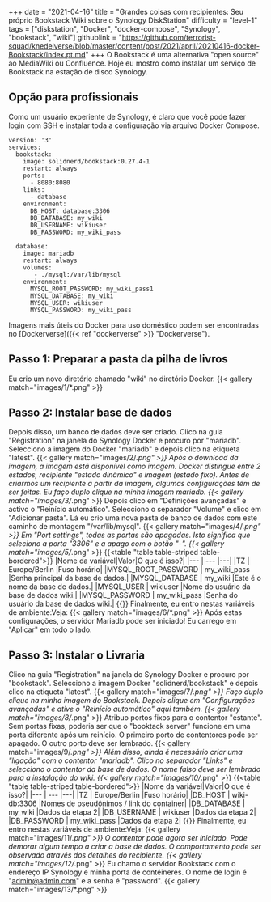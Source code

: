 +++
date = "2021-04-16"
title = "Grandes coisas com recipientes: Seu próprio Bookstack Wiki sobre o Synology DiskStation"
difficulty = "level-1"
tags = ["diskstation", "Docker", "docker-compose", "Synology", "bookstack", "wiki"]
githublink = "https://github.com/terrorist-squad/knedelverse/blob/master/content/post/2021/april/20210416-docker-Bookstack/index.pt.md"
+++
O Bookstack é uma alternativa "open source" ao MediaWiki ou Confluence. Hoje eu mostro como instalar um serviço de Bookstack na estação de disco Synology.
## Opção para profissionais
Como um usuário experiente de Synology, é claro que você pode fazer login com SSH e instalar toda a configuração via arquivo Docker Compose.
```
version: '3'
services:
  bookstack:
    image: solidnerd/bookstack:0.27.4-1
    restart: always
    ports:
      - 8080:8080
    links:
      - database
    environment:
      DB_HOST: database:3306
      DB_DATABASE: my_wiki
      DB_USERNAME: wikiuser
      DB_PASSWORD: my_wiki_pass
      
  database:
    image: mariadb
    restart: always
    volumes:
       - ./mysql:/var/lib/mysql
    environment:
      MYSQL_ROOT_PASSWORD: my_wiki_pass1
      MYSQL_DATABASE: my_wiki
      MYSQL_USER: wikiuser
      MYSQL_PASSWORD: my_wiki_pass

```
Imagens mais úteis do Docker para uso doméstico podem ser encontradas no [Dockerverse]({{< ref "dockerverse" >}} "Dockerverse").
## Passo 1: Preparar a pasta da pilha de livros
Eu crio um novo diretório chamado "wiki" no diretório Docker.
{{< gallery match="images/1/*.png" >}}

## Passo 2: Instalar base de dados
Depois disso, um banco de dados deve ser criado. Clico na guia "Registration" na janela do Synology Docker e procuro por "mariadb". Selecciono a imagem do Docker "mariadb" e depois clico na etiqueta "latest".
{{< gallery match="images/2/*.png" >}}
Após o download da imagem, a imagem está disponível como imagem. Docker distingue entre 2 estados, recipiente "estado dinâmico" e imagem (estado fixo). Antes de criarmos um recipiente a partir da imagem, algumas configurações têm de ser feitas. Eu faço duplo clique na minha imagem mariadb.
{{< gallery match="images/3/*.png" >}}
Depois clico em "Definições avançadas" e activo o "Reinício automático". Selecciono o separador "Volume" e clico em "Adicionar pasta". Lá eu crio uma nova pasta de banco de dados com este caminho de montagem "/var/lib/mysql".
{{< gallery match="images/4/*.png" >}}
Em "Port settings", todas as portas são apagadas. Isto significa que seleciono a porta "3306" e a apago com o botão "-".
{{< gallery match="images/5/*.png" >}}
{{<table "table table-striped table-bordered">}}
|Nome da variável|Valor|O que é isso?|
|--- | --- |---|
|TZ	| Europe/Berlin |Fuso horário|
|MYSQL_ROOT_PASSWORD	|  my_wiki_pass |Senha principal da base de dados.|
|MYSQL_DATABASE | 	my_wiki	|Este é o nome da base de dados.|
|MYSQL_USER	|  wikiuser	|Nome do usuário da base de dados wiki.|
|MYSQL_PASSWORD	|  my_wiki_pass	|Senha do usuário da base de dados wiki.|
{{</table>}}
Finalmente, eu entro nestas variáveis de ambiente:Veja:
{{< gallery match="images/6/*.png" >}}
Após estas configurações, o servidor Mariadb pode ser iniciado! Eu carrego em "Aplicar" em todo o lado.
## Passo 3: Instalar o Livraria
Clico na guia "Registration" na janela do Synology Docker e procuro por "bookstack". Selecciono a imagem Docker "solidnerd/bookstack" e depois clico na etiqueta "latest".
{{< gallery match="images/7/*.png" >}}
Faço duplo clique na minha imagem do Bookstack. Depois clique em "Configurações avançadas" e ative o "Reinício automático" aqui também.
{{< gallery match="images/8/*.png" >}}
Atribuo portos fixos para o contentor "estante". Sem portas fixas, poderia ser que o "booktack server" funcione em uma porta diferente após um reinício. O primeiro porto de contentores pode ser apagado. O outro porto deve ser lembrado.
{{< gallery match="images/9/*.png" >}}
Além disso, ainda é necessário criar uma "ligação" com o contentor "mariadb". Clico no separador "Links" e selecciono o contentor da base de dados. O nome falso deve ser lembrado para a instalação do wiki.
{{< gallery match="images/10/*.png" >}}
{{<table "table table-striped table-bordered">}}
|Nome da variável|Valor|O que é isso?|
|--- | --- |---|
|TZ	| Europe/Berlin |Fuso horário|
|DB_HOST	| wiki-db:3306	|Nomes de pseudônimos / link do container|
|DB_DATABASE	| my_wiki |Dados da etapa 2|
|DB_USERNAME	| wikiuser |Dados da etapa 2|
|DB_PASSWORD	| my_wiki_pass	|Dados da etapa 2|
{{</table>}}
Finalmente, eu entro nestas variáveis de ambiente:Veja:
{{< gallery match="images/11/*.png" >}}
O contentor pode agora ser iniciado. Pode demorar algum tempo a criar a base de dados. O comportamento pode ser observado através dos detalhes do recipiente.
{{< gallery match="images/12/*.png" >}}
Eu chamo o servidor Bookstack com o endereço IP Synology e minha porta de contêineres. O nome de login é "admin@admin.com" e a senha é "password".
{{< gallery match="images/13/*.png" >}}

